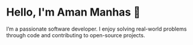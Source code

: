 # Hello, I'm Aman Manhas 👋

I’m a passionate software developer. I enjoy solving real-world problems through code and contributing to open-source projects.
